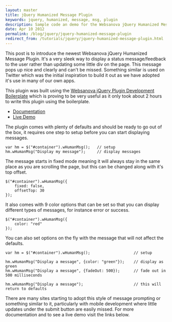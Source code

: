 ```yaml
---
layout: master
title: jQuery Humanized Message Plugin
keywords: jquery, humanized, message, msg, plugin
description: Sample code an demo for the Websanova jQuery Humanized Message plugin.
date: Apr 10 2012
permalink: /blog/jquery/jquery-humanized-message-plugin
redirect_from: /tutorials/jquery/jquery-humanized-message-plugin.html
---
```


This post is to introduce the newest Websanova jQuery Humanized Message Plugin.  It's a very sleek way to display a status message/feedback to the user rather than updating some little div on the page.  This message pops up nice and clearly and can't be missed.  Something similar is used on Twitter which was the initial inspiration to build it out as we have adopted it's use in many of our own apps.

This plugin was built using the [Websanova jQuery Plugin Development Boilerplate](http://wboiler.websanova.com) which is proving to be very useful as it only took about 2 hours to write this plugin using the boilerplate.

- [Documentation](https://github.com/websanova/wHumanMsg)
- [Live Demo](http://whumanmsg.websanova.com)

The plugin comes with plenty of defaults and should be ready to go out of the box, it requires one step to setup before you can start displaying messages.

~~~
var hm = $("#container").wHumanMsg();   // setup
hm.wHumanMsg("Display my message");     // display messages
~~~

The message starts in fixed mode meaning it will always stay in the same place as you are scrolling the page, but this can be changed along with it's top offset.

~~~
$("#container").wHumanMsg({
    fixed: false,
    offsetTop: 30
});
~~~

It also comes with 9 color options that can be set so that you can display different types of messages, for instance error or success.

~~~
$("#container").wHumanMsg({
    color: "red"
});
~~~

You can also set options on the fly with the message that will not affect the defaults.

~~~
var hm = $("#container").wHumanMsg();                   // setup

hm.wHumanMsg("Display a message", {color: "green"});    // display as green
hm.wHumanMsg("Display a message", {fadeOut: 500});      // fade out in 500 milliseconds

hm.wHumanMsg("Display a message");                      // this will return to defaults
~~~

There are many sites starting to adopt this style of message prompting or something similar to it, particularly with mobile development where little updates under the submit button are easily missed.  For more documentation and to see a live demo visit the links below.